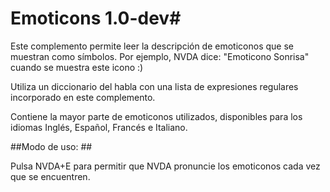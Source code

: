 # Emoticons 1.0-dev#

Este complemento permite leer la descripción de emoticonos que se muestran como símbolos.
Por ejemplo, NVDA dice: "Emoticono Sonrisa" cuando se muestra este icono  :) 

Utiliza un diccionario del habla con una lista de expresiones regulares incorporado en este complemento.

Contiene la mayor parte de emoticonos utilizados, disponibles para los idiomas Inglés, Español, Francés e Italiano.

##Modo de uso: ##

Pulsa NVDA+E para permitir que NVDA pronuncie los emoticonos cada vez que se encuentren.
